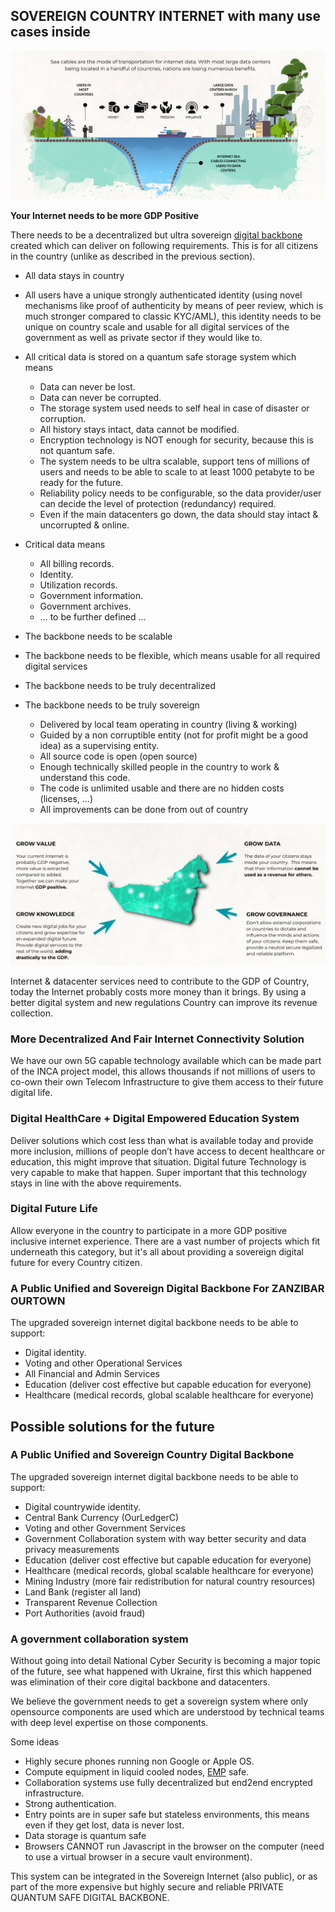 ## SOVEREIGN COUNTRY INTERNET with many use cases inside

![image alt text](img/country_gdp_pos.png)

**Your Internet needs to be more GDP Positive**

There needs to be a decentralized but ultra sovereign [digital backbone](/ourinternet/ourledger/ourledger.md) created which can deliver on following requirements. This is for all citizens in the country (unlike as described in the previous section).

* All data stays in country

* All users have a unique strongly authenticated identity (using novel mechanisms like proof of authenticity by means of peer review, which is much stronger compared to classic KYC/AML), this identity needs to be unique on country scale and usable for all digital services of the government as well as private sector if they would like to.

* All critical data is stored on a quantum safe storage system which means
    * Data can never be lost.
    * Data can never be corrupted.
    * The storage system used needs to self heal in case of disaster or corruption.
    * All history stays intact, data cannot be modified.
    * Encryption technology is NOT enough for security, because this is not quantum safe.
    * The system needs to be ultra scalable, support tens of millions of users and needs to be able to scale to at least 1000 petabyte to be ready for the future.
    * Reliability policy needs to be configurable, so the data provider/user can decide the level of protection (redundancy) required.
    * Even if the main datacenters go down, the data should stay intact & uncorrupted & online.
* Critical data means
    * All billing records.
    * Identity.
    * Utilization records.
    * Government information.
    * Government archives.
    * … to be further defined …
* The backbone needs to be scalable
* The backbone needs to be flexible, which means usable for all required digital services
* The backbone needs to be truly decentralized
* The backbone needs to be truly sovereign
    * Delivered by local team operating in country (living & working)
    * Guided by a non corruptible entity (not for profit might be a good idea) as a supervising entity.
    * All source code is open (open source)
    * Enough technically skilled people in the country to work & understand this code.
    * The code is unlimited usable and there are no hidden costs (licenses, …) 
    * All improvements can be done from out of country

![image alt text](img/gdp_pos2.png)

Internet & datacenter services need to contribute to the GDP of Country, today the Internet probably costs more money than it brings. By using a better digital system and new regulations Country can improve its revenue collection.


### More Decentralized And Fair Internet Connectivity Solution

We have our own 5G capable technology available which can be made part of the INCA project model, this allows thousands if not millions of users to co-own their own Telecom Infrastructure to give them access to their future digital life.

### Digital HealthCare + Digital Empowered Education System

Deliver solutions which cost less than what is available today and provide more inclusion, millions of people don’t have access to decent healthcare or education, this might improve that situation. Digital future Technology is very capable to make that happen. Super important that this technology stays in line with the above requirements.

### Digital Future Life

Allow everyone in the country to participate in a more GDP positive inclusive internet experience. There are a vast number of projects which fit underneath this category, but it's all about providing a sovereign digital future for every Country citizen.

### A Public Unified and Sovereign  Digital Backbone For ZANZIBAR OURTOWN

The upgraded sovereign internet digital backbone needs to be able to support:

* Digital identity.
* Voting and other Operational Services
* All Financial and Admin Services
* Education (deliver cost effective but capable education for everyone)
* Healthcare (medical records, global scalable healthcare for everyone)


## Possible solutions for the future

### A Public Unified and Sovereign Country Digital Backbone

The upgraded sovereign internet digital backbone needs to be able to support:

* Digital countrywide identity.
* Central Bank Currency (OurLedgerC)
* Voting and other Government Services
* Government Collaboration system with way better security and data privacy measurements
* Education (deliver cost effective but capable education for everyone)
* Healthcare (medical records, global scalable healthcare for everyone)
* Mining Industry (more fair redistribution for natural country resources)
* Land Bank (register all land)
* Transparent Revenue Collection
* Port Authorities (avoid fraud)

### A government collaboration system

Without going into detail National Cyber Security is becoming a major topic of the future, see what happened with Ukraine, first this which happened was elimination of their core digital backbone and datacenters.

We believe the government needs to get a sovereign system where only opensource components are used which are understood by technical teams with deep level expertise on those components.

Some ideas

* Highly secure phones running non Google or Apple OS.
* Compute equipment in liquid cooled nodes, [EMP](https://www.govinfo.gov/content/pkg/CHRG-112hhrg80856/html/CHRG-112hhrg80856.htm) safe.
* Collaboration systems use fully decentralized but end2end encrypted infrastructure.
* Strong authentication.
* Entry points are in super safe but stateless environments, this means even if they get lost, data is never lost.
* Data storage is quantum safe
* Browsers CANNOT run Javascript in the browser on the computer (need to use a virtual browser in a secure vault environment).

This system can be integrated in the Sovereign Internet (also public), or as part of the more expensive but highly secure and reliable PRIVATE QUANTUM SAFE DIGITAL BACKBONE.